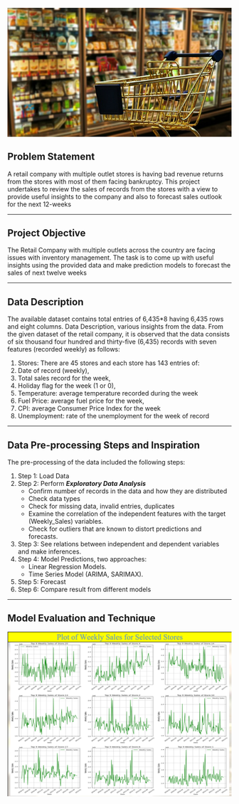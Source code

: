 ![](Images/shopping-1165437_640.jpg)

## Problem Statement
A retail company with multiple outlet stores is having bad revenue returns 
from the stores with most of them facing bankruptcy. This project 
undertakes to review the sales of records from the stores with a view to 
provide useful insights to the company and also to forecast sales outlook for
the next 12-weeks

---
## Project Objective
The Retail Company with multiple outlets across the country are facing 
issues with inventory management. The task is to come up with useful 
insights using the provided data and make prediction models to forecast the 
sales of next twelve weeks

---
## Data Description
The available dataset contains total entries of 6,435*8 having 6,435 rows 
and eight columns. Data Description, various insights from the data.
From the given dataset of the retail company, it is observed that the data 
consists of six thousand four hundred and thirty-five (6,435) records with 
seven features (recorded weekly) as follows:
1. Stores: There are 45 stores and each store has 143 entries of:
2. Date of record (weekly),
3. Total sales record for the week,
4. Holiday flag for the week (1 or 0),
5. Temperature: average temperature recorded during the week
6. Fuel Price: average fuel price for the week,
7. CPI: average Consumer Price Index for the week
8. Unemployment: rate of the unemployment for the week of record

---
## Data Pre-processing Steps and Inspiration
The pre-processing of the data included the following steps:
1. Step 1: Load Data
2. Step 2: Perform ***Exploratory Data Analysis***
    - Confirm number of records in the data and how they are distributed
    - Check data types
    - Check for missing data, invalid entries, duplicates
    - Examine the correlation of the independent features with the target (Weekly_Sales) variables.
    - Check for outliers that are known to distort predictions and forecasts.
3. Step 3: See relations between independent and dependent variables and make inferences.
4. Step 4: Model Predictions, two approaches:
    - Linear Regression Models.
    - Time Series Model (ARIMA, SARIMAX).
5. Step 5: Forecast
6. Step 6: Compare result from different models

---
## Model Evaluation and Technique
![](Images/image1.png)

